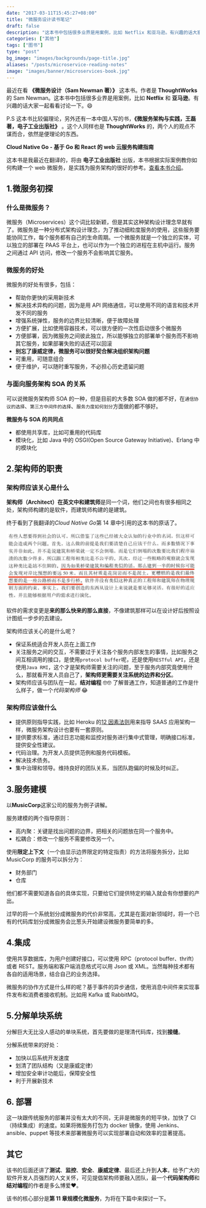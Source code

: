 ```yaml
---
date: "2017-03-11T15:45:27+08:00"
title: "微服务设计读书笔记"
draft: false
description: "这本书中包括很多业界是用案例，比如 Netflix 和亚马逊。有兴趣的话大家一起看看讨论一下。"
categories: ["其他"]
tags: ["图书"]
type: "post"
bg_image: "images/backgrounds/page-title.jpg"
aliases: "/posts/microservice-reading-notes"
image: "images/banner/microservices-book.jpg"
---
```


最近在看 **《微服务设计（Sam Newman 著）》** 这本书。作者是 **ThoughtWorks** 的 Sam Newman。这本书中包括很多业界是用案例，比如 **Netflix** 和 **亚马逊**。有兴趣的话大家一起看看讨论一下。😄

P.S 这本书比较偏理论，另外还有一本中国人写的书，**《微服务架构与实践，王磊著，电子工业出版社》** 。这个人同样也是 **ThoughtWorks** 的，两个人的观点不谋而合，依然是便理论的东西。

**Cloud Native Go - 基于 Go 和 React 的 web 云服务构建指南**

这本书是我最近在翻译的，将由 **电子工业出版社** 出版，本书根据实际案例教你如何构建一个 web 微服务，是实践为服务架构的很好的参考。[查看本书介绍](/book/cloud-native-go/)。

## 1.微服务初探

### 什么是微服务？

微服务（Microservices）这个词比较新颖，但是其实这种架构设计理念早就有了。微服务是一种分布式架构设计理念，为了推动细粒度服务的使用，这些服务要能协同工作，每个服务都有自己的生命周期。一个微服务就是一个独立的实体，可以独立的部署在 PAAS 平台上，也可以作为一个独立的进程在主机中运行。服务之间通过 API 访问，修改一个服务不会影响其它服务。

### 微服务的好处

微服务的好处有很多，包括：

- 帮助你更快的采用新技术
- 解决技术异构的问题，因为是用 API 网络通信，可以使用不同的语言和技术开发不同的服务
- 增强系统弹性，服务的边界比较清晰，便于故障处理
- 方便扩展，比如使用容器技术，可以很方便的一次性启动很多个微服务
- 方便部署，因为微服务之间彼此独立，所以能够独立的部署单个服务而不影响其它服务，如果部署失败的话还可以回滚
- **别忘了康威定律，微服务可以很好契合解决组织架构问题**
- 可重用，可随意组合
- 便于维护，可以随时重写服务，不必担心历史遗留问题

### 与面向服务架构 SOA 的关系

可以说微服务架构师 SOA 的一种，但是目前的大多数 SOA 做的都不好，在`通信协议的选择`、`第三方中间件的选择`、`服务力度如何划分`方面做的都不够好。

**微服务与 SOA 的共同点**

- 都使用共享库，比如可重用的代码库
- 模块化，比如 Java 中的 OSGI(Open Source Gateway Initiative)、Erlang 中的模块化

## 2.架构师的职责

### 架构师应该关心是什么

**架构师（Architect）**在英文中和**建筑师**是同一个词，他们之间也有很多相同之处，架构师构建的是软件，而建筑师构建的是建筑。

终于看到了我翻译的*Cloud Native Go*第 14 章中引用的这本书的原话了。

![原话](building-microservices-reference.jpg)

软件的需求变更是**来的那么快来的那么直接**，不像建筑那样可以在设计好后按照设计图纸一步步的去建设。

架构师应该关心的是什么呢？

- 保证系统适合开发人员在上面工作
- 关注服务之间的交互，不需要过于关注各个服务内部发生的事情，比如服务之间互相调用的接口，是使用`protocol buffer`呢，还是使用`RESTful API`，还是使用`Java RMI`，这个才是架构师需要关注的问题，至于服务内部究竟使用什么，那就看开发人员自己了，**架构师更需要关注系统的边界和分区**。
- 架构师应该与团队在一起，**结对编程** 🤓🤓 了解普通工作，知道普通的工作是什么样子，做一个*代码架构师* 😂


### 架构师应该做什么

- 提供原则指导实践，比如 Heroku 的[12 因素法则](https://jimmysong.io/posts/12-factor-app/)用来指导 SAAS 应用架构一样，微服务架构设计也要有一套原则。
- 提供要求标准，通过日志功能和监控对服务进行集中式管理，明确接口标准，提供安全性建议。
- 代码治理。为开发人员提供范例和服务代码模板。
- 解决技术债务。
- 集中治理和领导。维持良好的团队关系，当团队跑偏的时候及时纠正。

## 3.服务建模

以**MusicCorp**这家公司的服务为例子讲解。

服务建模的两个指导原则：

- 高内聚：关键是找出问题的边界，把相关的问题放在同一个服务中。
- 松耦合：修改一个服务不需要修改另一个。

使用**限定上下文**（一个由显示边界限定的特定指责）的方法将服务拆分，比如 MusicCorp 的服务可以拆分为：

- 财务部门
- 仓库

他们都不需要知道各自的具体实现，只要给它们提供特定的输入就会有你想要的产出。

过早的将一个系统划分成微服务的代价非常高，尤其是在面对新领域时，将一个已有的代码库划分成微服务会比葱头开始建设微服务要简单的多。

## 4.集成

使用共享数据库，为用户创建好接口，可以使用 RPC（protocol buffer、thrift）或者 REST。服务端和客户端消息格式可以用 Json 或 XML。当然每种技术都有各自的适用场景，结合自己的业务选择。

微服务的协作方式是什么样的呢？基于事件的异步通信，使用消息中间件来实现事件发布和消费者接收机制。比如用 Kafka 或 RabbitMQ。

## 5.分解单块系统

分解巨大无比没人感动的单块系统，首先要做的是理清代码库，找到**接缝**。

分解系统带来的好处：

- 加快以后系统开发速度
- 划清了团队结构（又是康威定律）
- 增加安全审计功能后，保障安全性
- 利于开展新技术

## 6. 部署

这一块跟传统服务的部署并没有太大的不同，无非是微服务的短平快，加快了 CI（持续集成）的速度。如果将微服务打包为 docker 镜像，使用 Jenkins、ansible、puppet 等技术来部署微服务可以实现部署自动和效率的显著提高。

## 其它

该书的后面还讲了**测试**、**监控**、**安全**、**康威定律**、最后还上升到**人本**，给予广大的软件开发人员强烈的人文关怀，可见提倡架构师要融入团队，最一个**代码架构师**和**结对编程**的作者是多么博爱❤️。

该书的核心部分是**第 11 章规模化微服务**，为将在下篇中来探讨一下。
